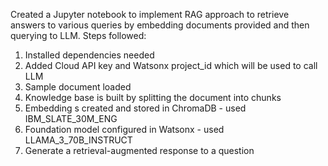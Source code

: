 Created a Jupyter notebook to implement RAG approach to retrieve answers to various queries by embedding documents provided and then querying to LLM.
Steps followed:

  1. Installed dependencies needed
  2. Added Cloud API key and Watsonx project_id which will be used to call LLM
  3. Sample document loaded
  4. Knowledge base is built by splitting the document into chunks
  5. Embedding s created and stored in ChromaDB - used IBM_SLATE_30M_ENG
  6. Foundation model configured in Watsonx - used LLAMA_3_70B_INSTRUCT
  7. Generate a retrieval-augmented response to a question


